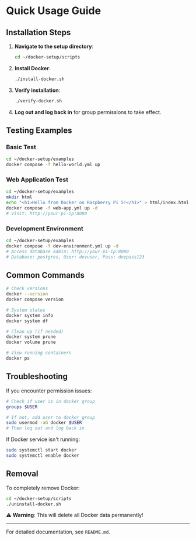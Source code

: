 # Quick Usage Guide

## Installation Steps

1. **Navigate to the setup directory**:
   ```bash
   cd ~/docker-setup/scripts
   ```

2. **Install Docker**:
   ```bash
   ./install-docker.sh
   ```

3. **Verify installation**:
   ```bash
   ./verify-docker.sh
   ```

4. **Log out and log back in** for group permissions to take effect.

## Testing Examples

### Basic Test
```bash
cd ~/docker-setup/examples
docker compose -f hello-world.yml up
```

### Web Application Test  
```bash
cd ~/docker-setup/examples
mkdir html
echo "<h1>Hello from Docker on Raspberry Pi 5!</h1>" > html/index.html
docker compose -f web-app.yml up -d
# Visit: http://your-pi-ip:8080
```

### Development Environment
```bash
cd ~/docker-setup/examples  
docker compose -f dev-environment.yml up -d
# Access database admin: http://your-pi-ip:8080
# Database: postgres, User: devuser, Pass: devpass123
```

## Common Commands

```bash
# Check versions
docker --version
docker compose version

# System status
docker system info
docker system df

# Clean up (if needed)
docker system prune
docker volume prune

# View running containers
docker ps
```

## Troubleshooting

If you encounter permission issues:
```bash
# Check if user is in docker group
groups $USER

# If not, add user to docker group
sudo usermod -aG docker $USER
# Then log out and log back in
```

If Docker service isn't running:
```bash
sudo systemctl start docker
sudo systemctl enable docker
```

## Removal

To completely remove Docker:
```bash
cd ~/docker-setup/scripts
./uninstall-docker.sh
```
⚠️ **Warning**: This will delete all Docker data permanently!

---

For detailed documentation, see `README.md`.